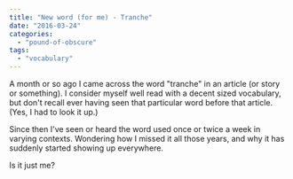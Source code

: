 ```yaml
---
title: "New word (for me) - Tranche"
date: "2016-03-24"
categories: 
  - "pound-of-obscure"
tags: 
  - "vocabulary"
---
```


A month or so ago I came across the word "tranche" in an article (or story or something). I consider myself well read with a decent sized vocabulary, but don't recall ever having seen that particular word before that article. (Yes, I had to look it up.)

Since then I've seen or heard the word used once or twice a week in varying contexts. Wondering how I missed it all those years, and why it has suddenly started showing up everywhere.

Is it just me?
